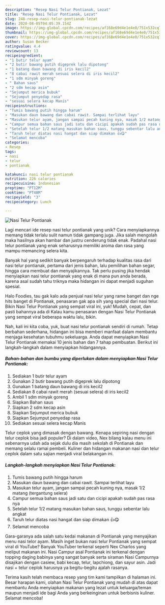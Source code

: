 ```yaml
---
description: "Resep Nasi Telur Pontianak, Lezat"
title: "Resep Nasi Telur Pontianak, Lezat"
slug: 248-resep-nasi-telur-pontianak-lezat
date: 2020-08-05T04:05:39.154Z
image: https://img-global.cpcdn.com/recipes/af168e69d4e1e4e0/751x532cq70/nasi-telur-pontianak-foto-resep-utama.jpg
thumbnail: https://img-global.cpcdn.com/recipes/af168e69d4e1e4e0/751x532cq70/nasi-telur-pontianak-foto-resep-utama.jpg
cover: https://img-global.cpcdn.com/recipes/af168e69d4e1e4e0/751x532cq70/nasi-telur-pontianak-foto-resep-utama.jpg
author: Susan Becker
ratingvalue: 4.4
reviewcount: 13
recipeingredient:
- "1 butir telur ayam"
- "2 butir bawang putih digeprek lalu dipotong"
- "1 batang daun bawang di iris kecil2"
- "8 cabai rawit merah sesuai selera di iris kecil2"
- "1 sdm minyak goreng"
- " Bahan saus"
- "2 sdm kecap asin"
- "Sejumput merica bubuk"
- "Sejumput penyedap rasa"
- "sesuai selera kecap Manis"
recipeinstructions:
- "Tumis bawang putih hingga harum"
- "Masukan daun bawang dan cabai rawit. Sampai terlihat layu"
- "Masukan telur ayam, jangan sampai pecah kuning nya, masak 1/2 matang (tergantung selera)"
- "Campur semua bahan saus jadi satu dan cicipi apakah sudah pas rasa nya"
- "Setelah telur 1/2 matang masukan bahan saus, tunggu sebentar lalu angkat"
- "Taruh telur diatas nasi hangat dan siap dimakan 👍😋"
- "Selamat mencoba"
categories:
- Resep
tags:
- nasi
- telur
- pontianak

katakunci: nasi telur pontianak 
nutrition: 226 calories
recipecuisine: Indonesian
preptime: "PT12M"
cooktime: "PT40M"
recipeyield: "3"
recipecategory: Lunch

---
```



![Nasi Telur Pontianak](https://img-global.cpcdn.com/recipes/af168e69d4e1e4e0/751x532cq70/nasi-telur-pontianak-foto-resep-utama.jpg)

Lagi mencari ide resep nasi telur pontianak yang unik? Cara menyiapkannya memang tidak terlalu sulit namun tidak gampang juga. Jika salah mengolah maka hasilnya akan hambar dan justru cenderung tidak enak. Padahal nasi telur pontianak yang enak seharusnya memiliki aroma dan rasa yang mampu memancing selera kita.

Banyak hal yang sedikit banyak berpengaruh terhadap kualitas rasa dari nasi telur pontianak, pertama dari jenis bahan, lalu pemilihan bahan segar, hingga cara membuat dan menyajikannya. Tak perlu pusing jika hendak menyiapkan nasi telur pontianak yang enak di mana pun anda berada, karena asal sudah tahu triknya maka hidangan ini dapat menjadi suguhan spesial.

Halo Foodies, tau gak kalo ada penjual nasi telur yang rame banget dan nge hits banget di Pontianak, penasaran gak apa sih yang special dari nasi telur. Bikin Nasi Telur Pontianak yang sempat viral ini, yuk! Mudah, cepat, dan pasti bahannya ada di Kalau kamu penasaran dengan Nasi Telur Pontianak yang sempat viral beberapa waktu lalu, bikin.


Nah, kali ini kita coba, yuk, buat nasi telur pontianak sendiri di rumah. Tetap berbahan sederhana, hidangan ini bisa memberi manfaat dalam membantu menjaga kesehatan tubuhmu sekeluarga. Anda dapat menyiapkan Nasi Telur Pontianak memakai 10 jenis bahan dan 7 tahap pembuatan. Berikut ini langkah-langkah dalam menyiapkan hidangannya.

<!--inarticleads1-->

##### Bahan-bahan dan bumbu yang diperlukan dalam menyiapkan Nasi Telur Pontianak:

1. Sediakan 1 butir telur ayam
1. Gunakan 2 butir bawang putih digeprek lalu dipotong
1. Gunakan 1 batang daun bawang di iris kecil2
1. Sediakan 8 cabai rawit merah (sesuai selera) di iris kecil2
1. Ambil 1 sdm minyak goreng
1. Siapkan  Bahan saus
1. Siapkan 2 sdm kecap asin
1. Siapkan Sejumput merica bubuk
1. Siapkan Sejumput penyedap rasa
1. Sediakan sesuai selera kecap Manis


Telur ceplok yang dimasak dengan bawang. Kenapa sepiring nasi dengan telur ceplok bisa jadi populer? Di dalam video, Nex bilang kalau menu ini sebenarnya udah ada sejak dulu dia masih sekolah di Pontianak dan memang selalu ramai pembeli. Kuliner dan hidangan makanan nasi dan telur ceplok dalam satu sajian menjadi viral belakangan ini. 

<!--inarticleads2-->

##### Langkah-langkah menyiapkan Nasi Telur Pontianak:

1. Tumis bawang putih hingga harum
1. Masukan daun bawang dan cabai rawit. Sampai terlihat layu
1. Masukan telur ayam, jangan sampai pecah kuning nya, masak 1/2 matang (tergantung selera)
1. Campur semua bahan saus jadi satu dan cicipi apakah sudah pas rasa nya
1. Setelah telur 1/2 matang masukan bahan saus, tunggu sebentar lalu angkat
1. Taruh telur diatas nasi hangat dan siap dimakan 👍😋
1. Selamat mencoba


Gara-garanya ada salah satu kedai makanan di Pontianak yang menyajikan menu nasi telor ayam. Masih inget bukan nasi telur Pontianak yang sempat viral di YouTube? Banyak YouTuber terkenal seperti Nex Charlos yang meliput makanan ini. Nasi Campur asal Pontianak ini terkenal dengan topping daging babinya yang sangat banyak serta siraman Nasi Campurnya disajikan dengan casiew, babi kecap, telur, lapchiong, dan sayur asin. Jadi nasi + telur ceplok harusnya ya begitu-begitu ajalah rasanya. 

Terima kasih telah membaca resep yang tim kami tampilkan di halaman ini. Besar harapan kami, olahan Nasi Telur Pontianak yang mudah di atas dapat membantu Anda menyiapkan makanan yang lezat untuk keluarga/teman maupun menjadi ide bagi Anda yang berkeinginan untuk berbisnis kuliner. Selamat mencoba!
